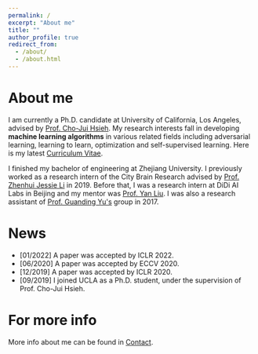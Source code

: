 ```yaml
---
permalink: /
excerpt: "About me"
title: ""
author_profile: true
redirect_from: 
  - /about/
  - /about.html
---
```


About me
======
I am currently a Ph.D. candidate at University of California, Los Angeles, advised by [Prof. Cho-Jui Hsieh](http://web.cs.ucla.edu/~chohsieh/). My research interests fall in developing **machine learning algorithms** in various related fields including adversarial learning, learning to learn, optimization and self-supervised learning. Here is my latest [Curriculum Vitae](/files/Resume_Yuanhao.pdf). 

I finished my bachelor of engineering at Zhejiang University. I previously worked as a research intern of the City Brain Research advised by [Prof. Zhenhui Jessie Li](https://faculty.ist.psu.edu/jessieli) in 2019. Before that, I was a research intern at DiDi AI Labs in Beijing and my mentor was [Prof. Yan Liu](http://www-bcf.usc.edu/~liu32/). I was also a research assistant of [Prof. Guanding Yu's](https://person.zju.edu.cn/en/yuguanding) group in 2017.

News
======
- [01/2022] A paper was accepted by ICLR 2022.
- [06/2020] A paper was accepted by ECCV 2020.
- [12/2019] A paper was accepted by ICLR 2020.
- [09/2019] I joined UCLA as a Ph.D. student, under the supervision of Prof. Cho-Jui Hsieh.


For more info
======
More info about me can be found in [Contact](/contact).
